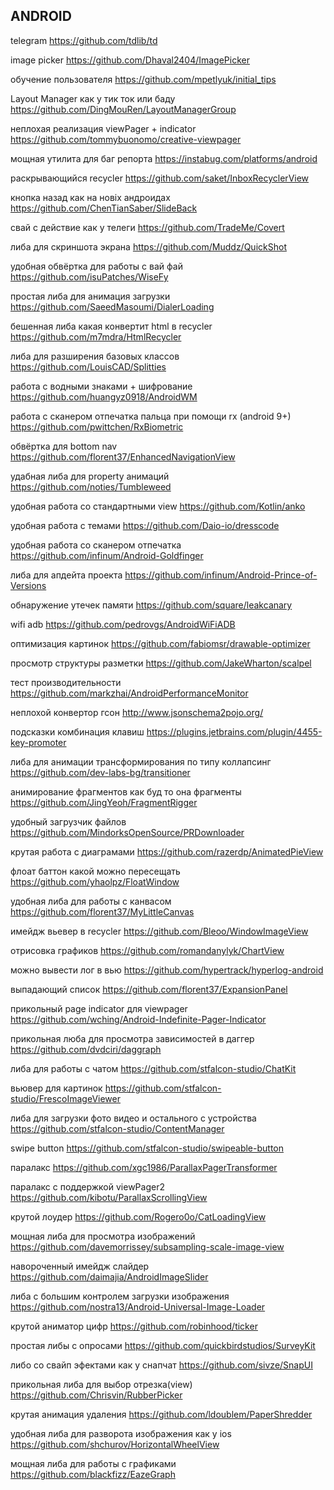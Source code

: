 
## ANDROID

 telegram https://github.com/tdlib/td

 image picker https://github.com/Dhaval2404/ImagePicker

 обучение пользователя https://github.com/mpetlyuk/initial_tips

 Layout Manager как у тик ток или баду https://github.com/DingMouRen/LayoutManagerGroup

 неплохая реализация viewPager + indicator https://github.com/tommybuonomo/creative-viewpager
 
 мощная утилита для баг репорта https://instabug.com/platforms/android
 
 раскрывающийся recycler https://github.com/saket/InboxRecyclerView
 
 кнопка назад как на новіх андроидах https://github.com/ChenTianSaber/SlideBack
 
 свай с действие как у телеги https://github.com/TradeMe/Covert

 либа для скриншота экрана https://github.com/Muddz/QuickShot

 удобная обвёртка для работы с вай фай https://github.com/isuPatches/WiseFy
 
 простая либа для анимация загрузки https://github.com/SaeedMasoumi/DialerLoading

 бешенная либа какая конвертит html в recycler https://github.com/m7mdra/HtmlRecycler 
 
 либа для разширения базовых классов https://github.com/LouisCAD/Splitties
 
 работа с водными знаками + шифрование https://github.com/huangyz0918/AndroidWM
 
 работа с сканером отпечатка пальца при помощи rx (android 9+) https://github.com/pwittchen/RxBiometric
 
 обвёртка для bottom nav https://github.com/florent37/EnhancedNavigationView
 
 удабная либа для property анимаций https://github.com/noties/Tumbleweed
 
 удобная работа со стандартными view https://github.com/Kotlin/anko

 удобная работа с темами https://github.com/Daio-io/dresscode
 
 удобная работа со сканером отпечатка https://github.com/infinum/Android-Goldfinger
 
 либа для апдейта проекта https://github.com/infinum/Android-Prince-of-Versions
 
 обнаружение утечек памяти https://github.com/square/leakcanary
 
 wifi adb https://github.com/pedrovgs/AndroidWiFiADB
 
 оптимизация картинок https://github.com/fabiomsr/drawable-optimizer
 
 просмотр структуры разметки https://github.com/JakeWharton/scalpel
 
 тест производительности https://github.com/markzhai/AndroidPerformanceMonitor
 
 неплохой конвертор гсон http://www.jsonschema2pojo.org/
 
 подсказки комбинация клавиш https://plugins.jetbrains.com/plugin/4455-key-promoter
 
 либа для анимации трансформирования по типу коллапсинг https://github.com/dev-labs-bg/transitioner
 
 анимирование фрагментов как буд то она фрагменты https://github.com/JingYeoh/FragmentRigger
 
 удобный загрузчик файлов https://github.com/MindorksOpenSource/PRDownloader
 
 крутая работа с диаграмами https://github.com/razerdp/AnimatedPieView
 
 флоат баттон какой можно пересещать https://github.com/yhaolpz/FloatWindow

 удобная либа для работы с канвасом https://github.com/florent37/MyLittleCanvas

 имейдж вьевер в recycler https://github.com/Bleoo/WindowImageView
 
 отрисовка графиков https://github.com/romandanylyk/ChartView
 
 можно вывести лог в вью https://github.com/hypertrack/hyperlog-android
 
 выпадающий список https://github.com/florent37/ExpansionPanel
 
 прикольный page indicator для viewpager https://github.com/wching/Android-Indefinite-Pager-Indicator
 
 прикольная люба для просмотра зависимостей в даггер https://github.com/dvdciri/daggraph
 
 либа для работы с чатом https://github.com/stfalcon-studio/ChatKit
 
 вьювер для картинок https://github.com/stfalcon-studio/FrescoImageViewer

либа для загрузки фото видео и остального с устройства https://github.com/stfalcon-studio/ContentManager

swipe button https://github.com/stfalcon-studio/swipeable-button

паралакс https://github.com/xgc1986/ParallaxPagerTransformer

паралакс с поддержкой viewPager2 https://github.com/kibotu/ParallaxScrollingView

крутой лоудер https://github.com/Rogero0o/CatLoadingView

мощная либа для просмотра изображений https://github.com/davemorrissey/subsampling-scale-image-view

навороченный имейдж слайдер https://github.com/daimajia/AndroidImageSlider

либа с большим контролем загрузки изображения https://github.com/nostra13/Android-Universal-Image-Loader

крутой аниматор цифр https://github.com/robinhood/ticker

простая либы с опросами https://github.com/quickbirdstudios/SurveyKit

либо со свайп эфектами как у снапчат https://github.com/sivze/SnapUI

прикольная либа для выбор отрезка(view) https://github.com/Chrisvin/RubberPicker

крутая анимация удаления https://github.com/ldoublem/PaperShredder

удобная либа для разворота изображения как у ios https://github.com/shchurov/HorizontalWheelView

мощная либа для работы с графиками https://github.com/blackfizz/EazeGraph





